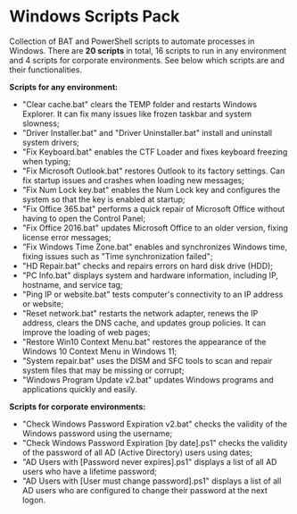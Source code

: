 # Windows Scripts Pack

Collection of BAT and PowerShell scripts to automate processes in Windows. There are **20 scripts** in total, 16 scripts to run in any environment and 4 scripts for corporate environments. See below which scripts are and their functionalities.

**Scripts for any environment:**

- "Clear cache.bat" clears the TEMP folder and restarts Windows Explorer. It can fix many issues like frozen taskbar and system slowness;
- "Driver Installer.bat" and "Driver Uninstaller.bat" install and uninstall system drivers;
- "Fix Keyboard.bat" enables the CTF Loader and fixes keyboard freezing when typing;
- "Fix Microsoft Outlook.bat" restores Outlook to its factory settings. Can fix startup issues and crashes when loading new messages;
- "Fix Num Lock key.bat" enables the Num Lock key and configures the system so that the key is enabled at startup;
- "Fix Office 365.bat" performs a quick repair of Microsoft Office without having to open the Control Panel;
- "Fix Office 2016.bat" updates Microsoft Office to an older version, fixing license error messages;
- "Fix Windows Time Zone.bat" enables and synchronizes Windows time, fixing issues such as "Time synchronization failed";
- "HD Repair.bat" checks and repairs errors on hard disk drive (HDD);
- "PC Info.bat" displays system and hardware information, including IP, hostname, and service tag;
- "Ping IP or website.bat" tests computer's connectivity to an IP address or website;
- "Reset network.bat" restarts the network adapter, renews the IP address, clears the DNS cache, and updates group policies. It can improve the loading of web pages;
- "Restore Win10 Context Menu.bat" restores the appearance of the Windows 10 Context Menu in Windows 11;
- "System repair.bat" uses the DISM and SFC tools to scan and repair system files that may be missing or corrupt;
- "Windows Program Update v2.bat" updates Windows programs and applications quickly and easily.

**Scripts for corporate environments:**

- "Check Windows Password Expiration v2.bat" checks the validity of the Windows password using the username;
- "Check Windows Password Expiration [by date].ps1" checks the validity of the password of all AD (Active Directory) users using dates;
- "AD Users with [Password never expires].ps1" displays a list of all AD users who have a lifetime password;
- "AD Users with [User must change password].ps1" displays a list of all AD users who are configured to change their password at the next logon.
